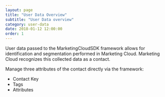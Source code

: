 ```yaml
---
layout: page
title: "User Data Overview"
subtitle: "User Data overview"
category: user-data
date: 2018-01-12 12:00:00
order: 1
---
```


User data passed to the MarketingCloudSDK framework allows for identification and segmentation performed in Marketing Cloud. Marketing Cloud recognizes this collected data as a contact.

Manage three attributes of the contact directly via the framework:

* Contact Key
* Tags
* Attributes
